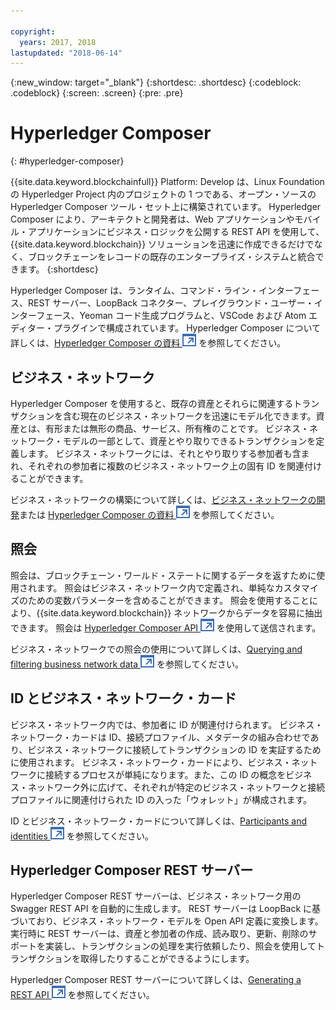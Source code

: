 ```yaml
---

copyright:
  years: 2017, 2018
lastupdated: "2018-06-14"
---
```


{:new_window: target="_blank"}
{:shortdesc: .shortdesc}
{:codeblock: .codeblock}
{:screen: .screen}
{:pre: .pre}


# Hyperledger Composer
{: #hyperledger-composer}

{{site.data.keyword.blockchainfull}} Platform: Develop は、Linux Foundation の Hyperledger Project 内のプロジェクトの 1 つである、オープン・ソースの Hyperledger Composer ツール・セット上に構築されています。 Hyperledger Composer により、アーキテクトと開発者は、Web アプリケーションやモバイル・アプリケーションにビジネス・ロジックを公開する REST API を使用して、{{site.data.keyword.blockchain}} ソリューションを迅速に作成できるだけでなく、ブロックチェーンをレコードの既存のエンタープライズ・システムと統合できます。
{:shortdesc}

Hyperledger Composer は、ランタイム、コマンド・ライン・インターフェース、REST サーバー、LoopBack コネクター、プレイグラウンド・ユーザー・インターフェース、Yeoman コード生成プログラムと、VSCode および Atom エディター・プラグインで構成されています。 Hyperledger Composer について詳しくは、[Hyperledger Composer の資料 ![外部リンク・アイコン](../images/external_link.svg "外部リンク・アイコン")](https://hyperledger.github.io/composer/latest/introduction/introduction.html) を参照してください。


## ビジネス・ネットワーク

Hyperledger Composer を使用すると、既存の資産とそれらに関連するトランザクションを含む現在のビジネス・ネットワークを迅速にモデル化できます。資産とは、有形または無形の商品、サービス、所有権のことです。 ビジネス・ネットワーク・モデルの一部として、資産とやり取りできるトランザクションを定義します。 ビジネス・ネットワークには、それとやり取りする参加者も含まれ、それぞれの参加者に複数のビジネス・ネットワーク上の固有 ID を関連付けることができます。

ビジネス・ネットワークの構築について詳しくは、[ビジネス・ネットワークの開発](./develop.html)または [Hyperledger Composer の資料 ![外部リンク・アイコン](../images/external_link.svg "外部リンク・アイコン")](https://hyperledger.github.io/composer/latest/introduction/introduction.html) を参照してください。

## 照会

照会は、ブロックチェーン・ワールド・ステートに関するデータを返すために使用されます。 照会はビジネス・ネットワーク内で定義され、単純なカスタマイズのための変数パラメーターを含めることができます。 照会を使用することにより、{{site.data.keyword.blockchain}} ネットワークからデータを容易に抽出できます。 照会は [Hyperledger Composer API ![外部リンク・アイコン](../images/external_link.svg "外部リンク・アイコン")](https://hyperledger.github.io/composer/latest/api/api-doc-index) を使用して送信されます。

ビジネス・ネットワークでの照会の使用について詳しくは、[Querying and filtering business network data ![外部リンク・アイコン](../images/external_link.svg "外部リンク・アイコン")](https://hyperledger.github.io/composer/business-network/query) を参照してください。

## ID とビジネス・ネットワーク・カード

ビジネス・ネットワーク内では、参加者に ID が関連付けられます。 ビジネス・ネットワーク・カードは ID、接続プロファイル、メタデータの組み合わせであり、ビジネス・ネットワークに接続してトランザクションの ID を実証するために使用されます。 ビジネス・ネットワーク・カードにより、ビジネス・ネットワークに接続するプロセスが単純になります。また、この ID の概念をビジネス・ネットワーク外に広げて、それぞれが特定のビジネス・ネットワークと接続プロファイルに関連付けられた ID の入った「ウォレット」が構成されます。

ID とビジネス・ネットワーク・カードについて詳しくは、[Participants and identities ![外部リンク・アイコン ](../images/external_link.svg "外部リンク・アイコン")](https://hyperledger.github.io/composer/managing/participantsandidentities) を参照してください。

## Hyperledger Composer REST サーバー

Hyperledger Composer REST サーバーは、ビジネス・ネットワーク用の Swagger REST API を自動的に生成します。 REST サーバーは LoopBack に基づいており、ビジネス・ネットワーク・モデルを Open API 定義に変換します。 実行時に REST サーバーは、資産と参加者の作成、読み取り、更新、削除のサポートを実装し、トランザクションの処理を実行依頼したり、照会を使用してトランザクションを取得したりすることができるようにします。

Hyperledger Composer REST サーバーについて詳しくは、[Generating a REST API ![外部リンク・アイコン](../images/external_link.svg "外部リンク・アイコン")](https://hyperledger.github.io/composer/integrating/getting-started-rest-api) を参照してください。
